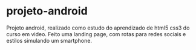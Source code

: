 # projeto-android
Projeto android, realizado como estudo do aprendizado de html5 css3 do curso em video.
Feito uma landing page, com rotas para redes sociais e estilos simulando um smartphone.
